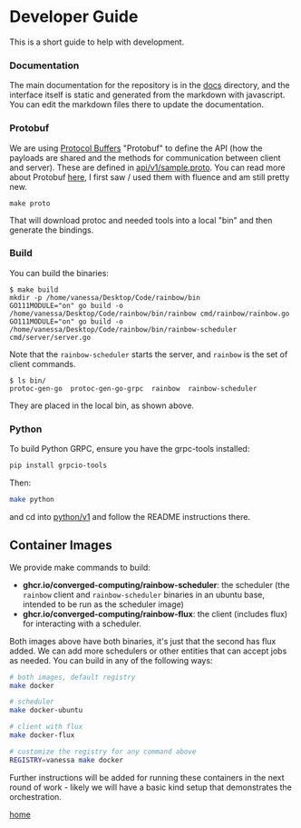 # Developer Guide

This is a short guide to help with development. 

### Documentation

The main documentation for the repository is in the [docs](https://github.com/converged-computing/rainbow/tree/main/docs) directory, and the interface itself is static and generated from the markdown with
javascript. You can edit the markdown files there to update the documentation.

### Protobuf

We are using [Protocol Buffers](https://developers.google.com/protocol-buffers/)  "Protobuf" to define the API (how the payloads are shared and the methods for communication between client and server). These are defined in [api/v1/sample.proto](api/v1/sample.proto). 
You can read more about Protobuf [here](https://github.com/golang/protobuf), I first saw / used them with fluence and am still pretty new.

```shell
make proto
```

That will download protoc and needed tools into a local "bin" and then generate the bindings.


### Build

You can build the binaries:

```console
$ make build
mkdir -p /home/vanessa/Desktop/Code/rainbow/bin
GO111MODULE="on" go build -o /home/vanessa/Desktop/Code/rainbow/bin/rainbow cmd/rainbow/rainbow.go
GO111MODULE="on" go build -o /home/vanessa/Desktop/Code/rainbow/bin/rainbow-scheduler cmd/server/server.go
```

Note that the `rainbow-scheduler` starts the server, and `rainbow` is the set of client commands.

```console
$ ls bin/
protoc-gen-go  protoc-gen-go-grpc  rainbow  rainbow-scheduler
```

They are placed in the local bin, as shown above.

### Python

To build Python GRPC, ensure you have the grpc-tools installed:

```bash
pip install grpcio-tools
```

Then:

```bash
make python
```

and cd into [python/v1](python/v1) and follow the README instructions there.


## Container Images

We provide make commands to build:

- **ghcr.io/converged-computing/rainbow-scheduler**: the scheduler (the `rainbow` client and `rainbow-scheduler` binaries in an ubuntu base, intended to be run as the scheduler image)
- **ghcr.io/converged-computing/rainbow-flux**: the client (includes flux) for interacting with a scheduler.

Both images above have both binaries, it's just that the second has flux added. We can add more schedulers or other entities that can
accept jobs as needed. You can build in any of the following ways:

```bash
# both images, default registry
make docker

# scheduler
make docker-ubuntu

# client with flux
make docker-flux

# customize the registry for any command above
REGISTRY=vanessa make docker
```

Further instructions will be added for running these containers in the next round of work - likely we will have a basic kind setup that demonstrates the orchestration.

[home](/README.md#rainbow-scheduler)